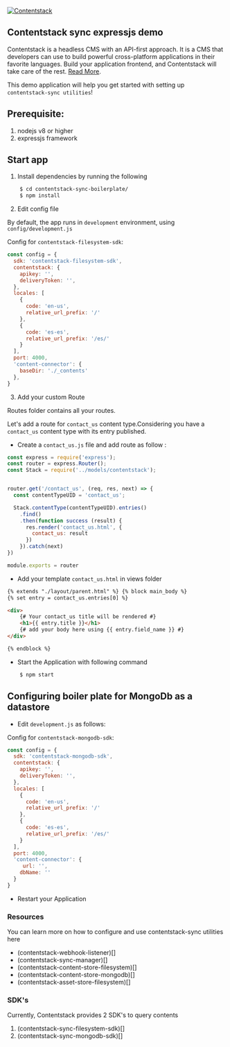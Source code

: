 [![Contentstack](https://www.contentstack.com/docs/static/images/contentstack.png)](https://www.contentstack.com/)
## Contentstack sync expressjs demo

Contentstack is a headless CMS with an API-first approach. It is a CMS that developers can use to build powerful cross-platform applications in their favorite languages. Build your application frontend, and Contentstack will take care of the rest. [Read More](https://www.contentstack.com/).

This demo application will help you get started with setting up `contentstack-sync utilities`!


## Prerequisite:

1. nodejs v8 or higher
2. expressjs framework

## Start app

1. Install dependencies by running the following

```sh
	$ cd contentstack-sync-boilerplate/
	$ npm install
```

2. Edit config file

By default, the app runs in `development` environment, using `config/development.js`

Config for `contentstack-filesystem-sdk`:

```js
const config = {
  sdk: 'contentstack-filesystem-sdk',
  contentstack: {
    apikey: '',
    deliveryToken: '',
  },
  locales: [
    {
      code: 'en-us',
      relative_url_prefix: '/'
    },
    {
      code: 'es-es',
      relative_url_prefix: '/es/'
    }
  ],
  port: 4000,
  'content-connector': {
    baseDir: './_contents'
  },
}
```

3. Add your custom Route

Routes folder contains all your routes.

Let's add a route for `contact_us` content type.Considering you have a `contact_us` content type with its entry published.

- Create a `contact_us.js` file and add route as follow :

```js
const express = require('express');
const router = express.Router();
const Stack = require('../models/contentstack');


router.get('/contact_us', (req, res, next) => {
  const contentTypeUID = 'contact_us';

  Stack.contentType(contentTypeUID).entries()
    .find()
    .then(function success (result) {
      res.render('contact_us.html', {
        contact_us: result
      })
    }).catch(next)
})

module.exports = router

```

- Add your template `contact_us.html` in views folder

```html
{% extends "./layout/parent.html" %} {% block main_body %}
{% set entry = contact_us.entries[0] %}

<div>
    {# Your contact_us title will be rendered #}
    <h1>{{ entry.title }}</h1>
	{# add your body here using {{ entry.field_name }} #}
</div>

{% endblock %}
```
- Start the Application with following command

```sh
    $ npm start
```
## Configuring boiler plate for MongoDb as a datastore

- Edit `development.js` as follows: 

Config for `contentstack-mongodb-sdk`:
 
```js
const config = {
  sdk: 'contentstack-mongodb-sdk',
  contentstack: {
    apikey: '',
    deliveryToken: '',
  },
  locales: [
    {
      code: 'en-us',
      relative_url_prefix: '/'
    },
    {
      code: 'es-es',
      relative_url_prefix: '/es/'
    }
  ],
  port: 4000,
  'content-connector': {
     url: '',
    dbName: ''
  }
}
```

- Restart your Application

### Resources

You can learn more on how to configure and use contentstack-sync utilities here

- (contentstack-webhook-listener)[]
- (contentstack-sync-manager)[]
- (contentstack-content-store-filesystem)[]
- (contentstack-content-store-mongodb)[]
- (contentstack-asset-store-filesystem)[]

### SDK's

Currently, Contentstack provides 2 SDK's to query contents

1. (contentstack-sync-filesystem-sdk)[]
2. (contentstack-sync-mongodb-sdk)[]
